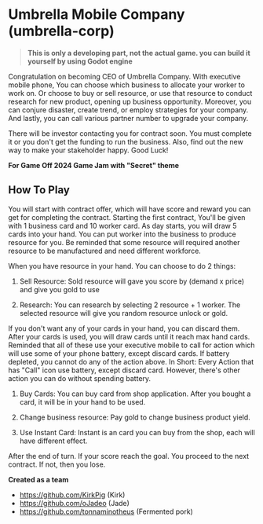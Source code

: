 # Umbrella Mobile Company (umbrella-corp)

> **This is only a developing part, not the actual game. you can build it yourself by using Godot engine**

Congratulation on becoming CEO of Umbrella Company. With executive mobile phone, You can choose which business to allocate your worker to work on. Or choose to buy or sell resource, or use that resource to conduct research for new product, opening up business opportunity. Moreover, you can conjure disaster, create trend, or employ strategies for your company. And lastly, you can call various partner number to upgrade your company.

There will be investor contacting you for contract soon. You must complete it or you don't get the funding to run the business. Also, find out the new way to make your stakeholder happy. Good Luck!

**For Game Off 2024 Game Jam with "Secret" theme**

## How To Play

You will start with contract offer, which will have score and reward you can get for completing the contract. Starting the first contract, You'll be given with 1 business card and 10 worker card. As day starts, you will draw 5 cards into your hand. You can put worker into the business to produce resource for you. Be reminded that some resource will required another resource to be manufactured and need different workforce.

When you have resource in your hand. You can choose to do 2 things:

1. Sell Resource: Sold resource will gave you score by (demand x price) and give you gold to use

2. Research: You can research by selecting 2 resource + 1 worker. The selected resource will give you random resource unlock or gold.

If you don't want any of your cards in your hand, you can discard them. After your cards is used, you will draw cards until it reach max hand cards. Reminded that all of these use your executive mobile to call for action which will use some of your phone battery, except discard cards. If battery depleted, you cannot do any of the action above. In Short: Every Action that has "Call" icon use battery, except discard card. However, there's other action you can do without spending battery.

1. Buy Cards: You can buy card from shop application. After you bought a card, it will be in your hand to be used.

2. Change business resource: Pay gold to change business product yield.

3. Use Instant Card: Instant is an card you can buy from the shop, each will have different effect.

After the end of turn. If your score reach the goal. You proceed to the next contract. If not, then you lose.

**Created as a team**

- https://github.com/KirkPig (Kirk)
- https://github.com/oJadeo (Jade)
- https://github.com/tonnaminotheus (Fermented pork)
